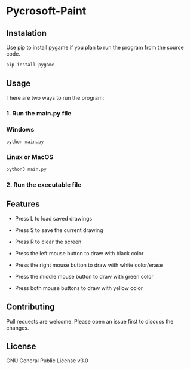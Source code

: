 # Pycrosoft-Paint

## Instalation
Use pip to install pygame if you plan to run the program from the source code.
```bash
pip install pygame
```

## Usage
There are two ways to run the program:
### 1. Run the main.py file

### Windows
```bash
python main.py
```
### Linux or MacOS
```bash
python3 main.py
```
### 2. Run the executable file

## Features

- Press L to load saved drawings
- Press S to save the current drawing
- Press R to clear the screen

- Press the left mouse button to draw with black color
- Press the right mouse button to draw with white color/erase
- Press the middle mouse button to draw with green color
- Press both mouse buttons to draw with yellow color

## Contributing
Pull requests are welcome. Please open an issue first to discuss the changes.

## License
GNU General Public License v3.0
